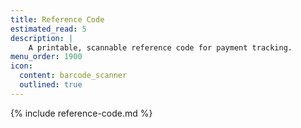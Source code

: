 ```yaml
---
title: Reference Code
estimated_read: 5
description: |
    A printable, scannable reference code for payment tracking.
menu_order: 1900
icon:
  content: barcode_scanner
  outlined: true
---
```


{% include reference-code.md %}

